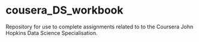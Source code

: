 # cousera_DS_workbook
Repository for use to complete assignments related to to the Coursera John Hopkins Data Science Specialisation.

